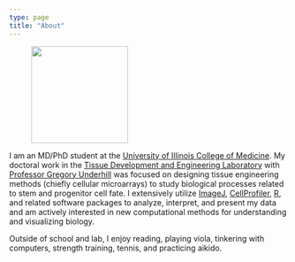 ```yaml
---
type: page
title: "About"
---
```


<div class="units-row"> <div class="unit-25">
<p><figure><img src="/img/portrait.jpg" width=175></figure></p>
</div>

<div class="unit-75">

I am an MD/PhD student at the [University of Illinois College of Medicine](http://medicine.uic.edu/). My doctoral work in the [Tissue Development and Engineering Laboratory](http://underhill.bioen.illinois.edu/) with [Professor Gregory Underhill](https://bioengineering.illinois.edu/directory/profile/gunderhi) was focused on designing tissue engineering methods (chiefly cellular microarrays) to study biological processes related to stem and progenitor cell fate. I extensively utilize [ImageJ](https://imagej.nih.gov/ij/), [CellProfiler](http://cellprofiler.org/), [R](https://www.r-project.org/), and related software packages to analyze, interpret, and present my data and am actively interested in new computational methods for understanding and visualizing biology.

Outside of school and lab, I enjoy reading, playing viola, tinkering with computers, strength training, tennis, and practicing aikido.
